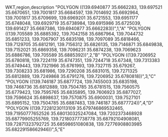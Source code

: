 WKT,region,description
"POLYGON ((139.6940877 35.6662283, 139.697521 35.6670651, 139.7001817 35.6684597, 139.7014692 35.6692964, 139.7001817 35.6709699, 139.6969201 35.6721553, 139.6951177 35.6748048, 139.6929719 35.6738984, 139.6915986 35.6725039, 139.691427 35.6687386, 139.6940877 35.6662283))",1,"A"
"POLYGON ((139.705589 35.6885392, 139.7042158 35.6867964, 139.7044732 35.6851233, 139.7067907 35.6835198, 139.7097089 35.6818466, 139.7129705 35.6812191, 139.7156312 35.6826135, 139.7146871 35.6849838, 139.7152021 35.6869358, 139.7096231 35.6874238, 139.7069623 35.6886786, 139.705589 35.6885392))",2,"B"
"POLYGON ((139.7206952 35.6780818, 139.7224119 35.6747351, 139.7244718 35.67348, 139.7313383 35.6749443, 139.7321966 35.6761993, 139.7327115 35.679267, 139.7308233 35.681986, 139.7290208 35.6831015, 139.7271325 35.6812889, 139.7249868 35.6791276, 139.7206952 35.6780818))",3,"C"
"POLYGON ((139.746187 35.6877724, 139.7455003 35.6835198, 139.7468736 35.6812889, 139.7504785 35.6781515, 139.7560575 35.6779423, 139.7595765 35.6835895, 139.7606923 35.6877027, 139.7596624 35.6898637, 139.7570875 35.6900031, 139.7527101 35.6895152, 139.7504785 35.6887483, 139.746187 35.6877724))",4,"D"
"POLYGON ((139.72281230113109 35.679746869532465, 139.71950777652526 35.680130325247084, 139.7202373468928 35.68779905255769, 139.72180377738778 35.68792104908081, 139.72871323792725 35.68598651080838, 139.72776908803985 35.68229158662946))",5,"E"
